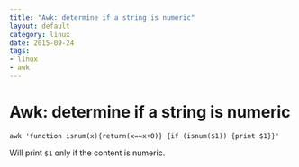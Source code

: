 ```yaml
---
title: "Awk: determine if a string is numeric"
layout: default
category: linux
date: 2015-09-24
tags:
- linux
- awk
---
```


# Awk: determine if a string is numeric

    awk 'function isnum(x){return(x==x+0)} {if (isnum($1)) {print $1}}'

Will print `$1` only if the content is numeric.
